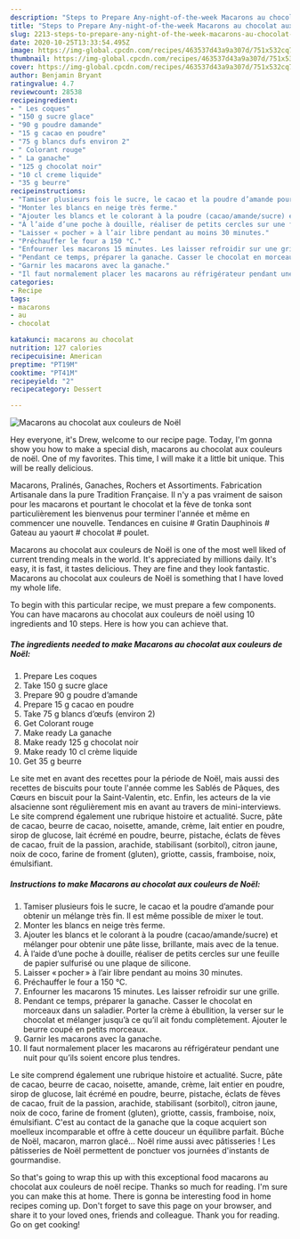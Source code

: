 ```yaml
---
description: "Steps to Prepare Any-night-of-the-week Macarons au chocolat aux couleurs de Noël"
title: "Steps to Prepare Any-night-of-the-week Macarons au chocolat aux couleurs de Noël"
slug: 2213-steps-to-prepare-any-night-of-the-week-macarons-au-chocolat-aux-couleurs-de-noel
date: 2020-10-25T13:33:54.495Z
image: https://img-global.cpcdn.com/recipes/463537d43a9a307d/751x532cq70/macarons-au-chocolat-aux-couleurs-de-noel-photo-principale-de-la-recette.jpg
thumbnail: https://img-global.cpcdn.com/recipes/463537d43a9a307d/751x532cq70/macarons-au-chocolat-aux-couleurs-de-noel-photo-principale-de-la-recette.jpg
cover: https://img-global.cpcdn.com/recipes/463537d43a9a307d/751x532cq70/macarons-au-chocolat-aux-couleurs-de-noel-photo-principale-de-la-recette.jpg
author: Benjamin Bryant
ratingvalue: 4.7
reviewcount: 28538
recipeingredient:
- " Les coques"
- "150 g sucre glace"
- "90 g poudre damande"
- "15 g cacao en poudre"
- "75 g blancs dufs environ 2"
- " Colorant rouge"
- " La ganache"
- "125 g chocolat noir"
- "10 cl creme liquide"
- "35 g beurre"
recipeinstructions:
- "Tamiser plusieurs fois le sucre, le cacao et la poudre d’amande pour obtenir un mélange très fin. Il est même possible de mixer le tout."
- "Monter les blancs en neige très ferme."
- "Ajouter les blancs et le colorant à la poudre (cacao/amande/sucre) et mélanger pour obtenir une pâte lisse, brillante, mais avec de la tenue."
- "À l’aide d’une poche à douille, réaliser de petits cercles sur une feuille de papier sulfurisé ou une plaque de silicone."
- "Laisser « pocher » à l’air libre pendant au moins 30 minutes."
- "Préchauffer le four a 150 °C."
- "Enfourner les macarons 15 minutes. Les laisser refroidir sur une grille."
- "Pendant ce temps, préparer la ganache. Casser le chocolat en morceaux dans un saladier. Porter la crème à ébullition, la verser sur le chocolat et mélanger jusqu’à ce qu’il ait fondu complètement. Ajouter le beurre coupé en petits morceaux."
- "Garnir les macarons avec la ganache."
- "Il faut normalement placer les macarons au réfrigérateur pendant une nuit pour qu’ils soient encore plus tendres."
categories:
- Recipe
tags:
- macarons
- au
- chocolat

katakunci: macarons au chocolat 
nutrition: 127 calories
recipecuisine: American
preptime: "PT19M"
cooktime: "PT41M"
recipeyield: "2"
recipecategory: Dessert

---
```



![Macarons au chocolat aux couleurs de Noël](https://img-global.cpcdn.com/recipes/463537d43a9a307d/751x532cq70/macarons-au-chocolat-aux-couleurs-de-noel-photo-principale-de-la-recette.jpg)

Hey everyone, it's Drew, welcome to our recipe page. Today, I'm gonna show you how to make a special dish, macarons au chocolat aux couleurs de noël. One of my favorites. This time, I will make it a little bit unique. This will be really delicious.

Macarons, Pralinés, Ganaches, Rochers et Assortiments. Fabrication Artisanale dans la pure Tradition Française. Il n&#39;y a pas vraiment de saison pour les macarons et pourtant le chocolat et la fève de tonka sont particulièrement les bienvenus pour terminer l&#39;année et même en commencer une nouvelle. Tendances en cuisine # Gratin Dauphinois # Gateau au yaourt # chocolat # poulet.

Macarons au chocolat aux couleurs de Noël is one of the most well liked of current trending meals in the world. It's appreciated by millions daily. It's easy, it is fast, it tastes delicious. They are fine and they look fantastic. Macarons au chocolat aux couleurs de Noël is something that I have loved my whole life.


To begin with this particular recipe, we must prepare a few components. You can have macarons au chocolat aux couleurs de noël using 10 ingredients and 10 steps. Here is how you can achieve that.

<!--inarticleads1-->

##### The ingredients needed to make Macarons au chocolat aux couleurs de Noël:

1. Prepare  Les coques
1. Take 150 g sucre glace
1. Prepare 90 g poudre d’amande
1. Prepare 15 g cacao en poudre
1. Take 75 g blancs d’œufs (environ 2)
1. Get  Colorant rouge
1. Make ready  La ganache
1. Make ready 125 g chocolat noir
1. Make ready 10 cl crème liquide
1. Get 35 g beurre


Le site met en avant des recettes pour la période de Noël, mais aussi des recettes de biscuits pour toute l&#39;année comme les Sablés de Pâques, des Cœurs en biscuit pour la Saint-Valentin, etc. Enfin, les acteurs de la vie alsacienne sont régulièrement mis en avant au travers de mini-interviews. Le site comprend également une rubrique histoire et actualité. Sucre, pâte de cacao, beurre de cacao, noisette, amande, crème, lait entier en poudre, sirop de glucose, lait écrémé en poudre, beurre, pistache, éclats de fèves de cacao, fruit de la passion, arachide, stabilisant (sorbitol), citron jaune, noix de coco, farine de froment (gluten), griotte, cassis, framboise, noix, émulsifiant. 

<!--inarticleads2-->

##### Instructions to make Macarons au chocolat aux couleurs de Noël:

1. Tamiser plusieurs fois le sucre, le cacao et la poudre d’amande pour obtenir un mélange très fin. Il est même possible de mixer le tout.
1. Monter les blancs en neige très ferme.
1. Ajouter les blancs et le colorant à la poudre (cacao/amande/sucre) et mélanger pour obtenir une pâte lisse, brillante, mais avec de la tenue.
1. À l’aide d’une poche à douille, réaliser de petits cercles sur une feuille de papier sulfurisé ou une plaque de silicone.
1. Laisser « pocher » à l’air libre pendant au moins 30 minutes.
1. Préchauffer le four a 150 °C.
1. Enfourner les macarons 15 minutes. Les laisser refroidir sur une grille.
1. Pendant ce temps, préparer la ganache. Casser le chocolat en morceaux dans un saladier. Porter la crème à ébullition, la verser sur le chocolat et mélanger jusqu’à ce qu’il ait fondu complètement. Ajouter le beurre coupé en petits morceaux.
1. Garnir les macarons avec la ganache.
1. Il faut normalement placer les macarons au réfrigérateur pendant une nuit pour qu’ils soient encore plus tendres.


Le site comprend également une rubrique histoire et actualité. Sucre, pâte de cacao, beurre de cacao, noisette, amande, crème, lait entier en poudre, sirop de glucose, lait écrémé en poudre, beurre, pistache, éclats de fèves de cacao, fruit de la passion, arachide, stabilisant (sorbitol), citron jaune, noix de coco, farine de froment (gluten), griotte, cassis, framboise, noix, émulsifiant. C&#39;est au contact de la ganache que la coque acquiert son moelleux incomparable et offre à cette douceur un équilibre parfait. Bûche de Noël, macaron, marron glacé… Noël rime aussi avec pâtisseries ! Les pâtisseries de Noël permettent de ponctuer vos journées d&#39;instants de gourmandise. 

So that's going to wrap this up with this exceptional food macarons au chocolat aux couleurs de noël recipe. Thanks so much for reading. I'm sure you can make this at home. There is gonna be interesting food in home recipes coming up. Don't forget to save this page on your browser, and share it to your loved ones, friends and colleague. Thank you for reading. Go on get cooking!
